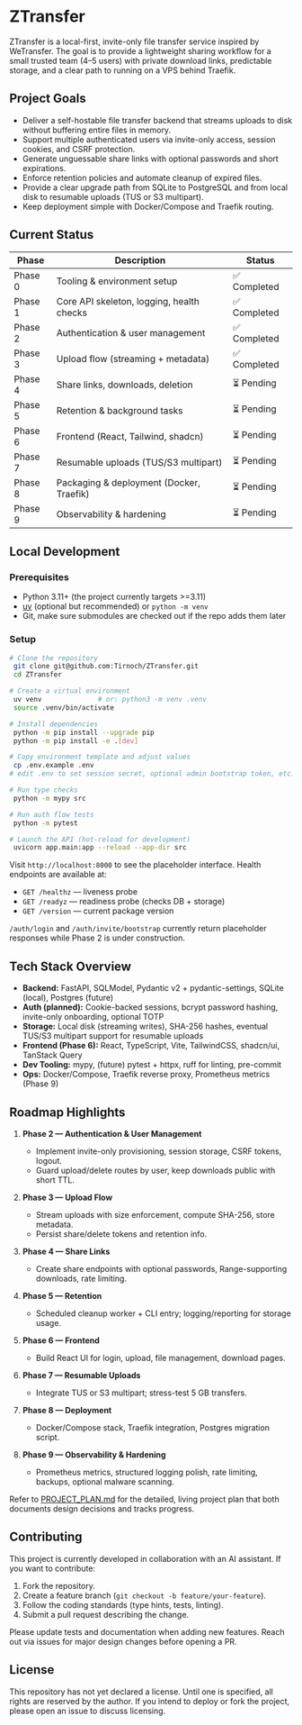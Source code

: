 # ZTransfer

ZTransfer is a local-first, invite-only file transfer service inspired by WeTransfer. The goal is to provide a lightweight sharing workflow for a small trusted team (4–5 users) with private download links, predictable storage, and a clear path to running on a VPS behind Traefik.

## Project Goals

- Deliver a self-hostable file transfer backend that streams uploads to disk without buffering entire files in memory.
- Support multiple authenticated users via invite-only access, session cookies, and CSRF protection.
- Generate unguessable share links with optional passwords and short expirations.
- Enforce retention policies and automate cleanup of expired files.
- Provide a clear upgrade path from SQLite to PostgreSQL and from local disk to resumable uploads (TUS or S3 multipart).
- Keep deployment simple with Docker/Compose and Traefik routing.

## Current Status

| Phase | Description | Status |
|-------|-------------|--------|
| Phase 0 | Tooling & environment setup | ✅ Completed |
| Phase 1 | Core API skeleton, logging, health checks | ✅ Completed |
| Phase 2 | Authentication & user management | ✅ Completed |
| Phase 3 | Upload flow (streaming + metadata) | ✅ Completed |
| Phase 4 | Share links, downloads, deletion | ⏳ Pending |
| Phase 5 | Retention & background tasks | ⏳ Pending |
| Phase 6 | Frontend (React, Tailwind, shadcn) | ⏳ Pending |
| Phase 7 | Resumable uploads (TUS/S3 multipart) | ⏳ Pending |
| Phase 8 | Packaging & deployment (Docker, Traefik) | ⏳ Pending |
| Phase 9 | Observability & hardening | ⏳ Pending |

## Local Development

### Prerequisites

- Python 3.11+ (the project currently targets >=3.11)
- [uv](https://github.com/astral-sh/uv) (optional but recommended) or `python -m venv`
- Git, make sure submodules are checked out if the repo adds them later

### Setup

```bash
# Clone the repository
 git clone git@github.com:Tirnoch/ZTransfer.git
 cd ZTransfer

# Create a virtual environment
 uv venv              # or: python3 -m venv .venv
 source .venv/bin/activate

# Install dependencies
 python -m pip install --upgrade pip
 python -m pip install -e .[dev]

# Copy environment template and adjust values
 cp .env.example .env
# edit .env to set session secret, optional admin bootstrap token, etc.

# Run type checks
 python -m mypy src

# Run auth flow tests
 python -m pytest

# Launch the API (hot-reload for development)
 uvicorn app.main:app --reload --app-dir src
```

Visit `http://localhost:8000` to see the placeholder interface. Health endpoints are available at:

- `GET /healthz` — liveness probe
- `GET /readyz` — readiness probe (checks DB + storage)
- `GET /version` — current package version

`/auth/login` and `/auth/invite/bootstrap` currently return placeholder responses while Phase 2 is under construction.

## Tech Stack Overview

- **Backend:** FastAPI, SQLModel, Pydantic v2 + pydantic-settings, SQLite (local), Postgres (future)
- **Auth (planned):** Cookie-backed sessions, bcrypt password hashing, invite-only onboarding, optional TOTP
- **Storage:** Local disk (streaming writes), SHA-256 hashes, eventual TUS/S3 multipart support for resumable uploads
- **Frontend (Phase 6):** React, TypeScript, Vite, TailwindCSS, shadcn/ui, TanStack Query
- **Dev Tooling:** mypy, (future) pytest + httpx, ruff for linting, pre-commit
- **Ops:** Docker/Compose, Traefik reverse proxy, Prometheus metrics (Phase 9)

## Roadmap Highlights

1. **Phase 2 — Authentication & User Management**
   - Implement invite-only provisioning, session storage, CSRF tokens, logout.
   - Guard upload/delete routes by user, keep downloads public with short TTL.

2. **Phase 3 — Upload Flow**
   - Stream uploads with size enforcement, compute SHA-256, store metadata.
   - Persist share/delete tokens and retention info.

3. **Phase 4 — Share Links**
   - Create share endpoints with optional passwords, Range-supporting downloads, rate limiting.

4. **Phase 5 — Retention**
   - Scheduled cleanup worker + CLI entry; logging/reporting for storage usage.

5. **Phase 6 — Frontend**
   - Build React UI for login, upload, file management, download pages.

6. **Phase 7 — Resumable Uploads**
   - Integrate TUS or S3 multipart; stress-test 5 GB transfers.

7. **Phase 8 — Deployment**
   - Docker/Compose stack, Traefik integration, Postgres migration script.

8. **Phase 9 — Observability & Hardening**
   - Prometheus metrics, structured logging polish, rate limiting, backups, optional malware scanning.

Refer to [PROJECT_PLAN.md](PROJECT_PLAN.md) for the detailed, living project plan that both documents design decisions and tracks progress.

## Contributing

This project is currently developed in collaboration with an AI assistant. If you want to contribute:

1. Fork the repository.
2. Create a feature branch (`git checkout -b feature/your-feature`).
3. Follow the coding standards (type hints, tests, linting).
4. Submit a pull request describing the change.

Please update tests and documentation when adding new features. Reach out via issues for major design changes before opening a PR.

## License

This repository has not yet declared a license. Until one is specified, all rights are reserved by the author. If you intend to deploy or fork the project, please open an issue to discuss licensing.
